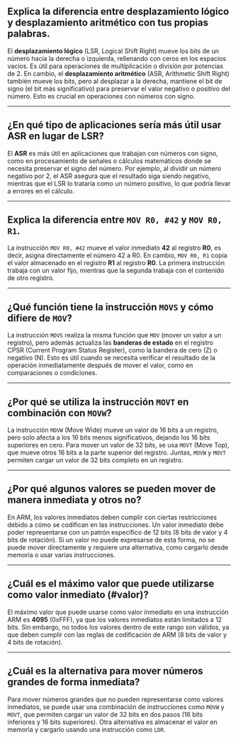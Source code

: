 ## Explica la diferencia entre desplazamiento lógico y desplazamiento aritmético con tus propias palabras.

El **desplazamiento lógico** (LSR, Logical Shift Right) mueve los bits de un número hacia la derecha o izquierda, rellenando con ceros en los espacios vacíos. Es útil para operaciones de multiplicación o división por potencias de 2. En cambio, el **desplazamiento aritmético** (ASR, Arithmetic Shift Right) también mueve los bits, pero al desplazar a la derecha, mantiene el bit de signo (el bit más significativo) para preservar el valor negativo o positivo del número. Esto es crucial en operaciones con números con signo.

---

## ¿En qué tipo de aplicaciones sería más útil usar ASR en lugar de LSR?

El **ASR** es más útil en aplicaciones que trabajan con números con signo, como en procesamiento de señales o cálculos matemáticos donde se necesita preservar el signo del número. Por ejemplo, al dividir un número negativo por 2, el ASR asegura que el resultado siga siendo negativo, mientras que el LSR lo trataría como un número positivo, lo que podría llevar a errores en el cálculo.

---

## Explica la diferencia entre `MOV R0, #42` y `MOV R0, R1`.

La instrucción `MOV R0, #42` mueve el valor inmediato **42** al registro **R0**, es decir, asigna directamente el número 42 a R0. En cambio, `MOV R0, R1` copia el valor almacenado en el registro **R1** al registro **R0**. La primera instrucción trabaja con un valor fijo, mientras que la segunda trabaja con el contenido de otro registro.

---

## ¿Qué función tiene la instrucción `MOVS` y cómo difiere de `MOV`?

La instrucción `MOVS` realiza la misma función que `MOV` (mover un valor a un registro), pero además actualiza las **banderas de estado** en el registro CPSR (Current Program Status Register), como la bandera de cero (Z) o negativo (N). Esto es útil cuando se necesita verificar el resultado de la operación inmediatamente después de mover el valor, como en comparaciones o condiciones.

---

## ¿Por qué se utiliza la instrucción `MOVT` en combinación con `MOVW`?

La instrucción `MOVW` (Move Wide) mueve un valor de 16 bits a un registro, pero solo afecta a los 16 bits menos significativos, dejando los 16 bits superiores en cero. Para mover un valor de 32 bits, se usa `MOVT` (Move Top), que mueve otros 16 bits a la parte superior del registro. Juntas, `MOVW` y `MOVT` permiten cargar un valor de 32 bits completo en un registro.

---

## ¿Por qué algunos valores se pueden mover de manera inmediata y otros no?

En ARM, los valores inmediatos deben cumplir con ciertas restricciones debido a cómo se codifican en las instrucciones. Un valor inmediato debe poder representarse con un patrón específico de 12 bits (8 bits de valor y 4 bits de rotación). Si un valor no puede expresarse de esta forma, no se puede mover directamente y requiere una alternativa, como cargarlo desde memoria o usar varias instrucciones.

---

## ¿Cuál es el máximo valor que puede utilizarse como valor inmediato (#valor)?

El máximo valor que puede usarse como valor inmediato en una instrucción ARM es **4095** (0xFFF), ya que los valores inmediatos están limitados a 12 bits. Sin embargo, no todos los valores dentro de este rango son válidos, ya que deben cumplir con las reglas de codificación de ARM (8 bits de valor y 4 bits de rotación).

---

## ¿Cuál es la alternativa para mover números grandes de forma inmediata?

Para mover números grandes que no pueden representarse como valores inmediatos, se puede usar una combinación de instrucciones como `MOVW` y `MOVT`, que permiten cargar un valor de 32 bits en dos pasos (16 bits inferiores y 16 bits superiores). Otra alternativa es almacenar el valor en memoria y cargarlo usando una instrucción como `LDR`.